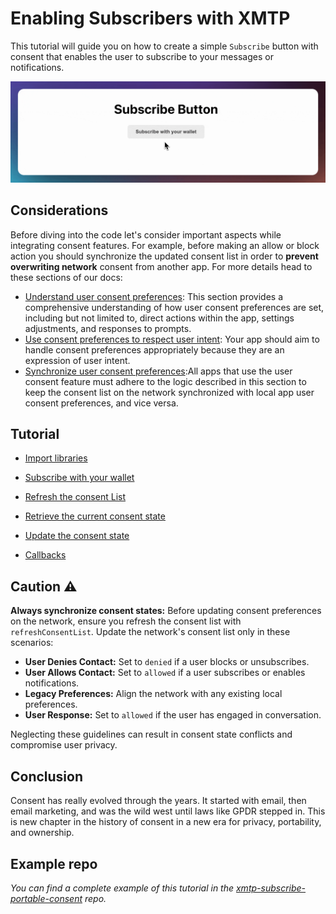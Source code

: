 # Enabling Subscribers with XMTP

This tutorial will guide you on how to create a simple `Subscribe` button with consent that enables the user to subscribe to your messages or notifications.

![](animation.gif)

## Considerations

Before diving into the code let's consider important aspects while integrating consent features. For example, before making an allow or block action you should synchronize the updated consent list in order to **prevent overwriting network** consent from another app. For more details head to these sections of our docs:

- [Understand user consent preferences](https://xmtp.org/docs/build/user-consent#understand-user-consent-preferences): This section provides a comprehensive understanding of how user consent preferences are set, including but not limited to, direct actions within the app, settings adjustments, and responses to prompts.
- [Use consent preferences to respect user intent](https://xmtp.org/docs/build/user-consent#use-consent-preferences-to-respect-user-intent): Your app should aim to handle consent preferences appropriately because they are an expression of user intent.
- [Synchronize user consent preferences](https://xmtp.org/docs/build/user-consent#synchronize-user-consent-preferences):All apps that use the user consent feature must adhere to the logic described in this section to keep the consent list on the network synchronized with local app user consent preferences, and vice versa.

## Tutorial

- [Import libraries](https://junk-range-possible-git-portableconsenttutorials-xmtp-labs.vercel.app/docs/tutorials/portable-consent/subscribe#tutorial)

- [Subscribe with your wallet](https://junk-range-possible-git-portableconsenttutorials-xmtp-labs.vercel.app/docs/tutorials/portable-consent/subscribe#tutorial)

- [Refresh the consent List](https://junk-range-possible-git-portableconsenttutorials-xmtp-labs.vercel.app/docs/tutorials/portable-consent/subscribe#tutorial)

- [Retrieve the current consent state](https://junk-range-possible-git-portableconsenttutorials-xmtp-labs.vercel.app/docs/tutorials/portable-consent/subscribe#tutorial)

- [Update the consent state](https://junk-range-possible-git-portableconsenttutorials-xmtp-labs.vercel.app/docs/tutorials/portable-consent/subscribe#tutorial)

- [Callbacks](https://junk-range-possible-git-portableconsenttutorials-xmtp-labs.vercel.app/docs/tutorials/portable-consent/subscribe#tutorial)

## Caution :warning:

**Always synchronize consent states:** Before updating consent preferences on the network, ensure you refresh the consent list with `refreshConsentList`. Update the network's consent list only in these scenarios:

- **User Denies Contact:** Set to `denied` if a user blocks or unsubscribes.
- **User Allows Contact:** Set to `allowed` if a user subscribes or enables notifications.
- **Legacy Preferences:** Align the network with any existing local preferences.
- **User Response:** Set to `allowed` if the user has engaged in conversation.

Neglecting these guidelines can result in consent state conflicts and compromise user privacy.

## Conclusion

Consent has really evolved through the years. It started with email, then email marketing, and was the wild west until laws like GPDR stepped in. This is new chapter in the history of consent in a new era for privacy, portability, and ownership.

## Example repo

_You can find a complete example of this tutorial in the [xmtp-subscribe-portable-consent](https://github.com/fabriguespe/xmtp-subscribe-portable-consent) repo._
